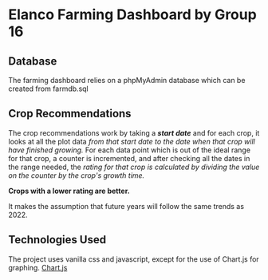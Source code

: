 # Elanco Farming Dashboard by Group 16
## Database
The farming dashboard relies on a phpMyAdmin database which can be created from farmdb.sql
## Crop Recommendations
The crop recommendations work by taking a _**start date**_ and for each crop, 
it looks at all the plot data _from that start date to the date when that crop will have finished growing._
For each data point which is out of the ideal range for that crop, a counter is incremented, 
and after checking all the dates in the range needed, the _rating for that crop is calculated by 
dividing the value on the counter by the crop's growth time._

**Crops with a lower rating are better.**

It makes the assumption that future years will follow the same trends as 2022.
## Technologies Used
The project uses vanilla css and javascript, except for the use of Chart.js for graphing.
[Chart.js](https://www.chartjs.org/)
